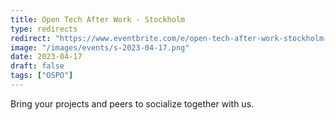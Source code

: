 ```yaml
---
title: Open Tech After Work - Stockholm
type: redirects
redirect: "https://www.eventbrite.com/e/open-tech-after-work-stockholm-tickets-591009494307"
image: "/images/events/s-2023-04-17.png"
date: 2023-04-17
draft: false
tags: ["OSPO"]
---
```


Bring your projects and peers to socialize together with us.

